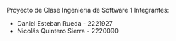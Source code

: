 Proyecto de Clase Ingeniería de Software 1
Integrantes:
- Daniel Esteban Rueda - 2221927
- Nicolás Quintero Sierra - 2220090
